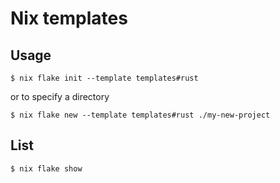 # Nix templates

## Usage

```console
$ nix flake init --template templates#rust
```

or to specify a directory

```console
$ nix flake new --template templates#rust ./my-new-project
```

## List

```console
$ nix flake show
```
